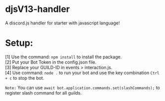 # djsV13-handler
A discord.js handler for starter with javascript language!

# Setup:
[1] Use the command: `npm install` to install the package.  
[2] Put your Bot Token in the config.json file.  
[3] Replace your GUILD-ID in events > interaction.js.  
[4] Use command: `node .` to run your bot and use the key combination `Ctrl + c` to stop the bot.  

`Note:` You can use `await bot.application.commands.set(slashCommands);` to register slash command for all guilds.


